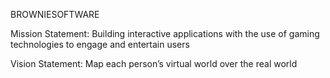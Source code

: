 BROWNIESOFTWARE

Mission Statement: 
Building interactive applications with the use of gaming technologies to engage and entertain users 

Vision Statement: 
Map each person’s virtual world over the real world

<!---
browniesoftware/browniesoftware is a ✨ special ✨ repository because its `README.md` (this file) appears on your GitHub profile.
You can click the Preview link to take a look at your changes.
--->
